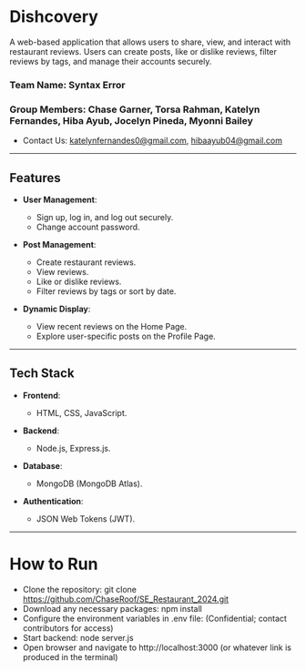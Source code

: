 # Dishcovery

A web-based application that allows users to share, view, and interact with restaurant reviews. Users can create posts, like or dislike reviews, filter reviews by tags, and manage their accounts securely.


### Team Name: Syntax Error
### Group Members: Chase Garner, Torsa Rahman, Katelyn Fernandes, Hiba Ayub, Jocelyn Pineda, Myonni Bailey

- Contact Us: katelynfernandes0@gmail.com, 
  hibaayub04@gmail.com


---

## Features

- **User Management**:
  - Sign up, log in, and log out securely.
  - Change account password.

- **Post Management**:
  - Create restaurant reviews.
  - View reviews.
  - Like or dislike reviews.
  - Filter reviews by tags or sort by date.

- **Dynamic Display**:
  - View recent reviews on the Home Page.
  - Explore user-specific posts on the Profile Page.

---

## Tech Stack

- **Frontend**:
  - HTML, CSS, JavaScript.

- **Backend**:
  - Node.js, Express.js.

- **Database**:
  - MongoDB (MongoDB Atlas).

- **Authentication**:
  - JSON Web Tokens (JWT).

---


# How to Run

- Clone the repository: git clone https://github.com/ChaseRoof/SE_Restaurant_2024.git
- Download any necessary packages: npm install
- Configure the environment variables in .env file: (Confidential; contact contributors for access)
- Start backend: node server.js
- Open browser and navigate to http://localhost:3000 (or whatever link is produced in the terminal)

